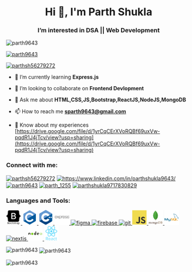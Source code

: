 <h1 align="center">Hi 👋, I'm Parth Shukla</h1>
<h3 align="center">I’m interested in DSA || Web Development</h3>

<p align="left"> <img src="https://komarev.com/ghpvc/?username=parth9643&label=Profile%20views&color=0e75b6&style=flat" alt="parth9643" /> </p>

<p align="left"> <a href="https://github.com/ryo-ma/github-profile-trophy"><img src="https://github-profile-trophy.vercel.app/?username=parth9643" alt="parth9643" /></a> </p>

<p align="left"> <a href="https://twitter.com/parthsh56279272" target="blank"><img src="https://img.shields.io/twitter/follow/parthsh56279272?logo=twitter&style=for-the-badge" alt="parthsh56279272" /></a> </p>

- 🌱 I’m currently learning **Express.js**

- 👯 I’m looking to collaborate on **Frontend Devlopment**

- 💬 Ask me about **HTML,CSS,JS,Bootstrap,ReactJS,NodeJS,MongoDB**

- 📫 How to reach me **sparth9643@gmail.com**

- 📄 Know about my experiences [https://drive.google.com/file/d/1yrCqCErXVoRQBf69uxVw-pqdR1J4jTcv/view?usp=sharing](https://drive.google.com/file/d/1yrCqCErXVoRQBf69uxVw-pqdR1J4jTcv/view?usp=sharing)

<h3 align="left">Connect with me:</h3>
<p align="left">
<a href="https://twitter.com/parthsh56279272" target="blank"><img align="center" src="https://raw.githubusercontent.com/rahuldkjain/github-profile-readme-generator/master/src/images/icons/Social/twitter.svg" alt="parthsh56279272" height="30" width="40" /></a>
<a href="https://linkedin.com/in/https://www.linkedin.com/in/parthshukla9643/" target="blank"><img align="center" src="https://raw.githubusercontent.com/rahuldkjain/github-profile-readme-generator/master/src/images/icons/Social/linked-in-alt.svg" alt="https://www.linkedin.com/in/parthshukla9643/" height="30" width="40" /></a>
<a href="https://instagram.com/parth9643" target="blank"><img align="center" src="https://raw.githubusercontent.com/rahuldkjain/github-profile-readme-generator/master/src/images/icons/Social/instagram.svg" alt="parth9643" height="30" width="40" /></a>
<a href="https://www.codechef.com/users/parth_1255" target="blank"><img align="center" src="https://cdn.jsdelivr.net/npm/simple-icons@3.1.0/icons/codechef.svg" alt="parth_1255" height="30" width="40" /></a>
<a href="https://www.leetcode.com/parthshukla9717830829" target="blank"><img align="center" src="https://raw.githubusercontent.com/rahuldkjain/github-profile-readme-generator/master/src/images/icons/Social/leet-code.svg" alt="parthshukla9717830829" height="30" width="40" /></a>
</p>

<h3 align="left">Languages and Tools:</h3>
<p align="left"> <a href="https://getbootstrap.com" target="_blank" rel="noreferrer"> <img src="https://raw.githubusercontent.com/devicons/devicon/master/icons/bootstrap/bootstrap-plain-wordmark.svg" alt="bootstrap" width="40" height="40"/> </a> <a href="https://www.cprogramming.com/" target="_blank" rel="noreferrer"> <img src="https://raw.githubusercontent.com/devicons/devicon/master/icons/c/c-original.svg" alt="c" width="40" height="40"/> </a> <a href="https://www.w3schools.com/cpp/" target="_blank" rel="noreferrer"> <img src="https://raw.githubusercontent.com/devicons/devicon/master/icons/cplusplus/cplusplus-original.svg" alt="cplusplus" width="40" height="40"/> </a> <a href="https://expressjs.com" target="_blank" rel="noreferrer"> <img src="https://raw.githubusercontent.com/devicons/devicon/master/icons/express/express-original-wordmark.svg" alt="express" width="40" height="40"/> </a> <a href="https://www.figma.com/" target="_blank" rel="noreferrer"> <img src="https://www.vectorlogo.zone/logos/figma/figma-icon.svg" alt="figma" width="40" height="40"/> </a> <a href="https://firebase.google.com/" target="_blank" rel="noreferrer"> <img src="https://www.vectorlogo.zone/logos/firebase/firebase-icon.svg" alt="firebase" width="40" height="40"/> </a> <a href="https://git-scm.com/" target="_blank" rel="noreferrer"> <img src="https://www.vectorlogo.zone/logos/git-scm/git-scm-icon.svg" alt="git" width="40" height="40"/> </a> <a href="https://developer.mozilla.org/en-US/docs/Web/JavaScript" target="_blank" rel="noreferrer"> <img src="https://raw.githubusercontent.com/devicons/devicon/master/icons/javascript/javascript-original.svg" alt="javascript" width="40" height="40"/> </a> <a href="https://www.mongodb.com/" target="_blank" rel="noreferrer"> <img src="https://raw.githubusercontent.com/devicons/devicon/master/icons/mongodb/mongodb-original-wordmark.svg" alt="mongodb" width="40" height="40"/> </a> <a href="https://www.mysql.com/" target="_blank" rel="noreferrer"> <img src="https://raw.githubusercontent.com/devicons/devicon/master/icons/mysql/mysql-original-wordmark.svg" alt="mysql" width="40" height="40"/> </a> <a href="https://nextjs.org/" target="_blank" rel="noreferrer"> <img src="https://cdn.worldvectorlogo.com/logos/nextjs-2.svg" alt="nextjs" width="40" height="40"/> </a> <a href="https://nodejs.org" target="_blank" rel="noreferrer"> <img src="https://raw.githubusercontent.com/devicons/devicon/master/icons/nodejs/nodejs-original-wordmark.svg" alt="nodejs" width="40" height="40"/> </a> <a href="https://reactjs.org/" target="_blank" rel="noreferrer"> <img src="https://raw.githubusercontent.com/devicons/devicon/master/icons/react/react-original-wordmark.svg" alt="react" width="40" height="40"/> </a> </p>

<p><img align="left" src="https://github-readme-stats.vercel.app/api/top-langs?username=parth9643&show_icons=true&locale=en&layout=compact" alt="parth9643" /></p>

<p>&nbsp;<img align="center" src="https://github-readme-stats.vercel.app/api?username=parth9643&show_icons=true&locale=en" alt="parth9643" /></p>

<p><img align="center" src="https://github-readme-streak-stats.herokuapp.com/?user=parth9643&" alt="parth9643" /></p>
<!---
parth9643/parth9643 is a ✨ special ✨ repository because its `README.md` (this file) appears on your GitHub profile.
You can click the Preview link to take a look at your changes.
--->
